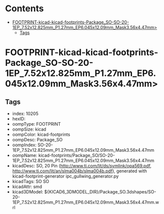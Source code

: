 



Contents
========

* [FOOTPRINT-kicad-kicad-footprints-Package_SO-SO-20-1EP_7.52x12.825mm_P1.27mm_EP6.045x12.09mm_Mask3.56x4.47mm>](#footprint-kicad-kicad-footprints-package_so-so-20-1ep_752x12825mm_p127mm_ep6045x1209mm_mask356x447mm)
	* [Tags](#tags)

# FOOTPRINT-kicad-kicad-footprints-Package_SO-SO-20-1EP_7.52x12.825mm_P1.27mm_EP6.045x12.09mm_Mask3.56x4.47mm>

## Tags

- index: 10205
- hexID: 
- oompType: FOOTPRINT
- oompSize: kicad
- oompColor: kicad-footprints
- oompDesc: Package_SO
- oompIndex: SO-20-1EP_7.52x12.825mm_P1.27mm_EP6.045x12.09mm_Mask3.56x4.47mm
- oompName: kicad-footprints/Package_SO/SO-20-1EP_7.52x12.825mm_P1.27mm_EP6.045x12.09mm_Mask3.56x4.47mm
- kicadDesc: SO, 20 Pin (http://www.ti.com/lit/ds/symlink/opa569.pdf, http://www.ti.com/lit/an/slma004b/slma004b.pdf), generated with kicad-footprint-generator ipc_gullwing_generator.py
- kicadTags: SO SO
- kicadAttr: smd
- kicad3DModel: ${KICAD6_3DMODEL_DIR}/Package_SO.3dshapes/SO-20-1EP_7.52x12.825mm_P1.27mm_EP6.045x12.09mm_Mask3.56x4.47mm.wrl
